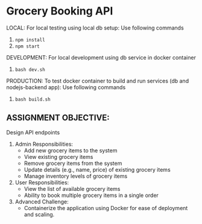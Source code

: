 # Grocery Booking API

LOCAL: For local testing using local db setup: Use following commands

1. `npm install`
2. `npm start`

DEVELOPMENT: For local development using db service in docker container

1. `bash dev.sh`

PRODUCTION: To test docker container to build and run services (db and nodejs-backend app): Use following commands

1. `bash build.sh`

## ASSIGNMENT OBJECTIVE:

Design API endpoints

1. Admin Responsibilities:
   - Add new grocery items to the system
   - View existing grocery items
   - Remove grocery items from the system
   - Update details (e.g., name, price) of existing grocery items
   - Manage inventory levels of grocery items
2. User Responsibilities:
   - View the list of available grocery items
   - Ability to book multiple grocery items in a single order
3. Advanced Challenge:
   - Containerize the application using Docker for ease of deployment and scaling.
